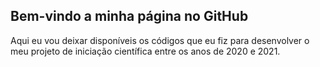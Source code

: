 ## Bem-vindo a minha página no GitHub

Aqui eu vou deixar disponíveis os códigos que eu fiz para desenvolver o meu projeto de iniciação científica entre os anos de 2020 e 2021.
